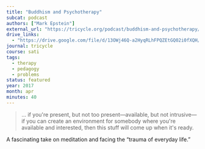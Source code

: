 ```yaml
---
title: "Buddhism and Psychotherapy"
subcat: podcast
authors: ["Mark Epstein"]
external_url: "https://tricycle.org/podcast/buddhism-and-psychotherapy/"
drive_links:
  - "https://drive.google.com/file/d/13OWj46Q-a2HyqRLhFPQZEtGQ02i0fXQH/view?usp=drivesdk"
journal: tricycle
course: sati
tags:
  - therapy
  - pedagogy
  - problems
status: featured
year: 2017
month: apr
minutes: 40
---
```


> … if you're present, but not too present—available, but not intrusive—if you can create an environment for somebody where you're available and interested, then this stuff will come up when it's ready.

A fascinating take on meditation and facing the “trauma of everyday life.”
